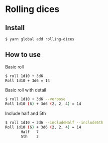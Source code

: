 # Rolling dices

## Install

```sh
$ yarn global add rolling-dices
```

## How to use

Basic roll
```sh
$ roll 1d10 + 3d6
Roll 1d10 + 3d6 = 14
```

Basic roll with detail
```sh
$ roll 1d10 + 3d6 --verbose
Roll 1d10 (6) + 3d6 (2, 2, 4) = 14
```

Include half and 5th
```sh
$ roll 1d10 + 3d6 --includeHalf --include5th
Roll 1d10 (6) + 3d6 (2, 2, 4) = 14
       Half   7
       5th    2
```
